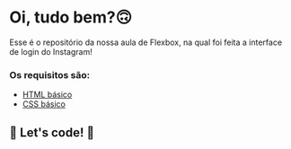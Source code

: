 # Oi, tudo bem?🙃

Esse é o repositório da nossa aula de Flexbox, na qual foi feita a interface de login do Instagram! 

### Os requisitos são:

* [HTML básico](https://www.w3schools.com/html/)
* [CSS básico](https://developer.mozilla.org/pt-BR/docs/Web/CSS)

## 🚀 Let's code! 🚀

